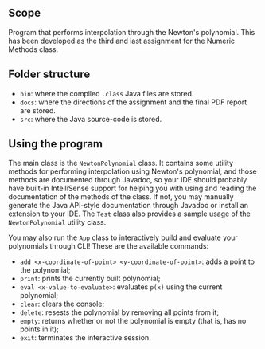 ## Scope
Program that performs interpolation through the Newton's polynomial. This has been developed as the third and last assignment for the Numeric Methods class.

## Folder structure
- `bin`: where the compiled `.class` Java files are stored.
- `docs`: where the directions of the assignment and the final PDF report are stored.
- `src`: where the Java source-code is stored.

## Using the program
The main class is the `NewtonPolynomial` class. It contains some utility methods for performing interpolation using Newton's polynomial, and those methods are documented through Javadoc, so your IDE should probably have built-in IntelliSense support for helping you with using and reading the documentation of the methods of the class. If not, you may manually generate the Java API-style documentation through Javadoc or install an extension to your IDE. The `Test` class also provides a sample usage of the `NewtonPolynomial` utility class.

You may also run the `App` class to interactively build and evaluate your polynomials through CLI! These are the available commands:
- `add <x-coordinate-of-point> <y-coordinate-of-point>`: adds a point to the polynomial;
- `print`: prints the currently built polynomial;
- `eval <x-value-to-evaluate>`: evaluates `p(x)` using the current polynomial;
- `clear`: clears the console;
- `delete`: resests the polynomial by removing all points from it;
- `empty`: returns whether or not the polynomial is empty (that is, has no points in it);
- `exit`: terminates the interactive session.